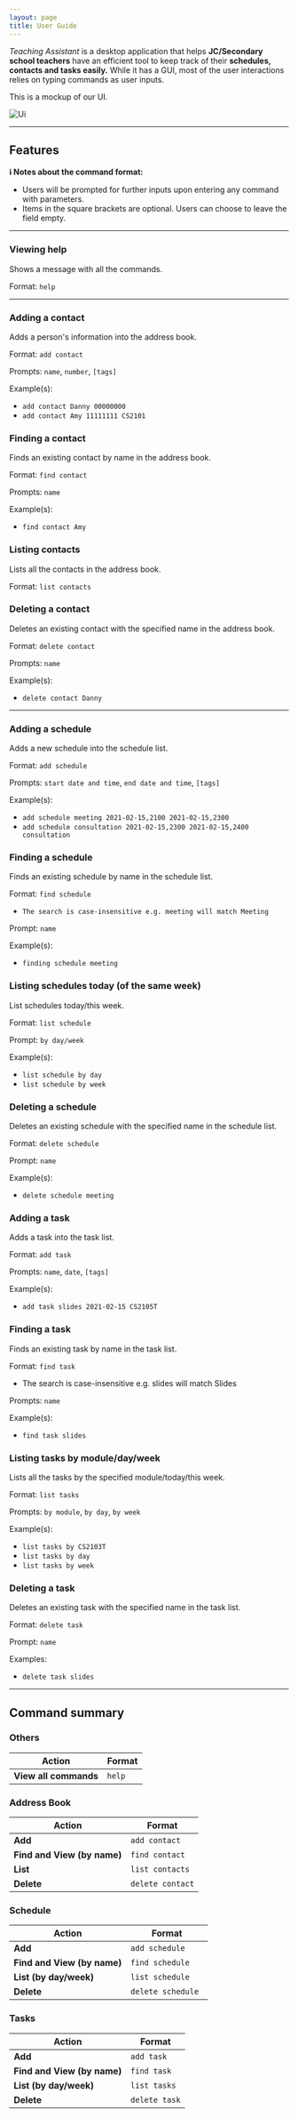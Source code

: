 ```yaml
---
layout: page
title: User Guide
---
```


_Teaching Assistant_ is a desktop application that helps **JC/Secondary school teachers** have an efficient tool to keep
track of their **schedules, contacts and tasks easily.** While it has a GUI, most of the user interactions relies on typing commands as user inputs.

This is a mockup of our UI.

![Ui](images/Ui.png)

---

## Features

**:information_source: Notes about the command format:**<br>

* Users will be prompted for further inputs upon entering any command with parameters.
* Items in the square brackets are optional. Users can choose to leave the field empty.

---

### Viewing help
Shows a message with all the commands.

Format: `help`

---

### Adding a contact
Adds a person's information into the address book.

Format: `add contact`

Prompts: `name`, `number`, `[tags]`

Example(s):
* `add contact Danny 00000000`
* `add contact Amy 11111111 CS2101`

### Finding a contact
Finds an existing contact by name in the address book.

Format: `find contact`

Prompts: `name`

Example(s):
* `find contact Amy`

### Listing contacts
Lists all the contacts in the address book.

Format: `list contacts`

### Deleting a contact
Deletes an existing contact with the specified name in the address book.

Format: `delete contact`

Prompts: `name`

Example(s):
* `delete contact Danny`

---
### Adding a schedule
Adds a new schedule into the schedule list.

Format: `add schedule`

Prompts: `start date and time`, `end date and time`, `[tags]`

Example(s):
* `add schedule meeting 2021-02-15,2100 2021-02-15,2300`
* `add schedule consultation 2021-02-15,2300 2021-02-15,2400 consultation`

### Finding a schedule
Finds an existing schedule by name in the schedule list.

Format: `find schedule`
* `The search is case-insensitive e.g. meeting will match Meeting`

Prompt: `name`

Example(s):
* `finding schedule meeting`

### Listing schedules today (of the same week)
List schedules today/this week.

Format: `list schedule`

Prompt: `by day/week`

Example(s):
* `list schedule by day`
* `list schedule by week`

### Deleting a schedule
Deletes an existing schedule with the specified name in the schedule list.

Format: `delete schedule`

Prompt: `name`

Example(s):
* `delete schedule meeting`



### Adding a task
Adds a task into the task list.

Format: `add task`

Prompts: `name`, `date`, `[tags]`

Example(s):
* `add task slides 2021-02-15 CS2105T`

### Finding a task
Finds an existing task by name in the task list.

Format: `find task`
* The search is case-insensitive e.g. slides will match Slides

Prompts: `name`

Example(s):
* `find task slides`

### Listing tasks by module/day/week
Lists all the tasks by the specified module/today/this week. 

Format: `list tasks`

Prompts: `by module`, `by day`, `by week`

Example(s):
* `list tasks by CS2103T`
* `list tasks by day`
* `list tasks by week`

### Deleting a task
Deletes an existing task with the specified name in the task list.

Format: `delete task`

Prompt: `name`

Examples:
* `delete task slides`

---

## Command summary

### Others
Action | Format
-------|------------------ 
**View all commands** | `help`

### Address Book
Action | Format
--------|------------------ 
**Add** | `add contact`
**Find and View (by name)** | `find contact`
**List** | `list contacts`
**Delete** | `delete contact`

### Schedule
Action | Format
--------|------------------ 
**Add** | `add schedule`
**Find and View (by name)** | `find schedule`
**List (by day/week)** | `list schedule`
**Delete** | `delete schedule `

### Tasks
Action | Format
--------|------------------ 
**Add** | `add task`
**Find and View (by name)** | `find task`
**List (by day/week)** | `list tasks`
**Delete** | `delete task`
